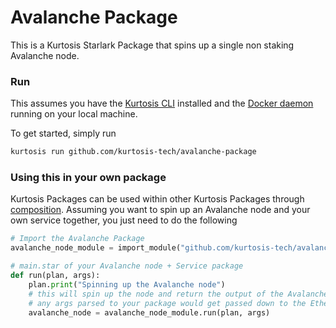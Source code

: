 Avalanche Package
===========================

This is a Kurtosis Starlark Package that spins up a single non staking Avalanche node.

### Run

This assumes you have the [Kurtosis CLI](https://docs.kurtosis.com/cli/) installed and the [Docker daemon](https://docs.kurtosis.com/install#i-install--start-docker) running on your local machine.

To get started, simply run
```bash
kurtosis run github.com/kurtosis-tech/avalanche-package
```

### Using this in your own package

Kurtosis Packages can be used within other Kurtosis Packages through [composition](https://docs.kurtosis.com/reference/packages). Assuming you want to spin up an Avalanche node and your own service
together, you just need to do the following

```py
# Import the Avalanche Package
avalanche_node_module = import_module("github.com/kurtosis-tech/avalanche-package/main.star")

# main.star of your Avalanche node + Service package
def run(plan, args):
    plan.print("Spinning up the Avalanche node")
    # this will spin up the node and return the output of the Avalanche Network package
    # any args parsed to your package would get passed down to the Ethereum Network package
    avalanche_node = avalanche_node_module.run(plan, args)
```
